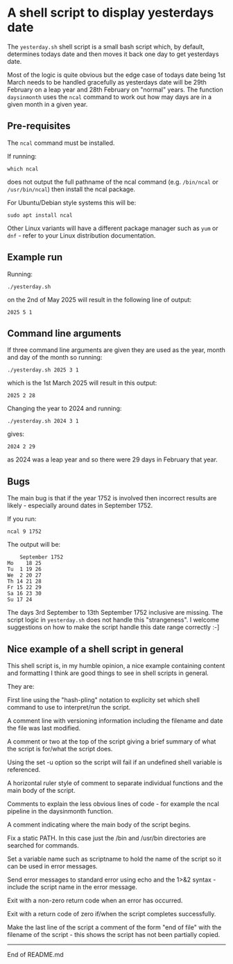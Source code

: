 # A shell script to display yesterdays date

The `yesterday.sh` shell script is a small bash script which, by default, determines todays date and then moves it back
one day to get yesterdays date.

Most of the logic is quite obvious but the edge case of todays date being 1st March needs to be handled gracefully as yesterdays date will be
29th February on a leap year and 28th February on "normal" years. The function `daysinmonth` uses the `ncal` command to work out how may days are
in a given month in a given year.

## Pre-requisites

The `ncal` command must be installed.

If running:

```
which ncal
```

does not output the full pathname of the ncal command (e.g. `/bin/ncal` or `/usr/bin/ncal`) then install the ncal package.

For Ubuntu/Debian style systems this will be:

```
sudo apt install ncal
```

Other Linux variants will have a different package manager such as `yum` or `dnf` - refer to your Linux distribution documentation.

## Example run

Running:

```
./yesterday.sh
```

on the 2nd of May 2025 will result in the following line of output:

```
2025 5 1
```

## Command line arguments

If three command line arguments are given they are used as the year, month and day of the month so running:

```
./yesterday.sh 2025 3 1
```

which is the 1st March 2025 will result in this output:

```
2025 2 28
```

Changing the year to 2024 and running:


```
./yesterday.sh 2024 3 1
```

gives:

```
2024 2 29
```

as 2024 was a leap year and so there were 29 days in February that year.

## Bugs

The main bug is that if the year 1752 is involved then incorrect results are likely - especially around dates in September 1752.

If you run:

```
ncal 9 1752
```

The output will be:

```
    September 1752
Mo    18 25
Tu  1 19 26
We  2 20 27
Th 14 21 28
Fr 15 22 29
Sa 16 23 30
Su 17 24
```

The days 3rd September to 13th September 1752 inclusive are missing. The script logic in `yesterday.sh` does not handle this "strangeness". I welcome suggestions on
how to make the script handle this date range correctly :-]



## Nice example of a shell script in general

This shell script is, in my humble opinion, a nice example containing content and formatting I think are good things to see in shell scripts in general.

They are:

First line using the "hash-pling" notation to explicity set which shell command to use to interpret/run the script.

A comment line with versioning information including the filename and date the file was last modified.

A comment or two at the top of the script giving a brief summary of what the script is for/what the script does.

Using the set -u option so the script will fail if an undefined shell variable is referenced.

A horizontal ruler style of comment to separate individual functions and the main body of the script.

Comments to explain the less obvious lines of code - for example the ncal pipeline in the daysinmonth function.

A comment indicating where the main body of the script begins.

Fix a static PATH. In this case just the /bin and /usr/bin directories are searched for commands.

Set a variable name such as scriptname to hold the name of the script so it can be used in error messages.

Send error messages to standard error using echo and the 1>&2 syntax - include the script name in the error message.

Exit with a non-zero return code when an error has occurred.

Exit with a return code of zero if/when the script completes successfully.

Make the last line of the script a comment of the form "end of file" with the filename of the script - this shows the script has not been partially copied.


----------------
End of README.md
